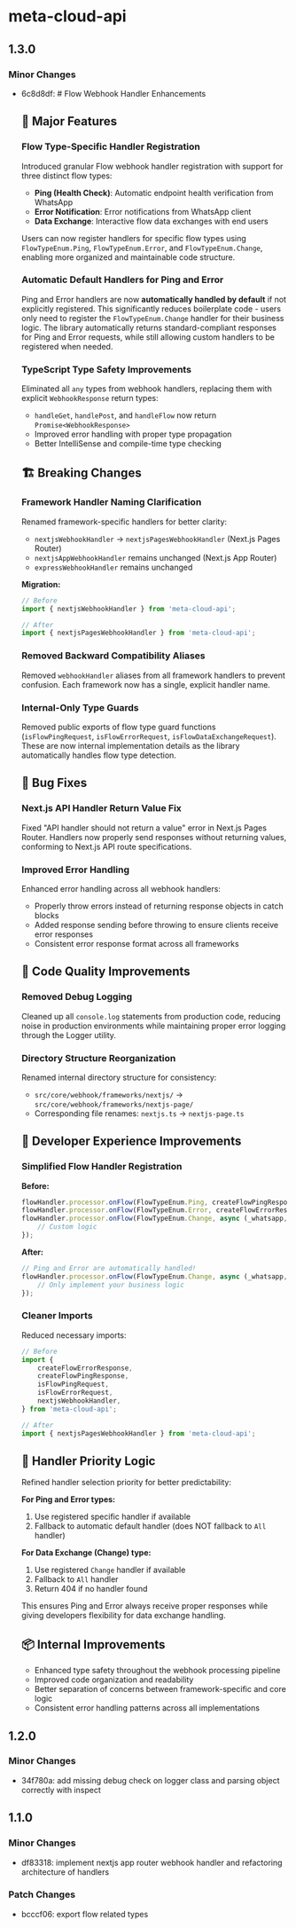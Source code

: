 # meta-cloud-api

## 1.3.0

### Minor Changes

- 6c8d8df: # Flow Webhook Handler Enhancements

    ## 🎯 Major Features

    ### Flow Type-Specific Handler Registration

    Introduced granular Flow webhook handler registration with support for three distinct flow types:
    - **Ping (Health Check)**: Automatic endpoint health verification from WhatsApp
    - **Error Notification**: Error notifications from WhatsApp client
    - **Data Exchange**: Interactive flow data exchanges with end users

    Users can now register handlers for specific flow types using `FlowTypeEnum.Ping`, `FlowTypeEnum.Error`, and `FlowTypeEnum.Change`, enabling more organized and maintainable code structure.

    ### Automatic Default Handlers for Ping and Error

    Ping and Error handlers are now **automatically handled by default** if not explicitly registered. This significantly reduces boilerplate code - users only need to register the `FlowTypeEnum.Change` handler for their business logic. The library automatically returns standard-compliant responses for Ping and Error requests, while still allowing custom handlers to be registered when needed.

    ### TypeScript Type Safety Improvements

    Eliminated all `any` types from webhook handlers, replacing them with explicit `WebhookResponse` return types:
    - `handleGet`, `handlePost`, and `handleFlow` now return `Promise<WebhookResponse>`
    - Improved error handling with proper type propagation
    - Better IntelliSense and compile-time type checking

    ## 🏗️ Breaking Changes

    ### Framework Handler Naming Clarification

    Renamed framework-specific handlers for better clarity:
    - `nextjsWebhookHandler` → `nextjsPagesWebhookHandler` (Next.js Pages Router)
    - `nextjsAppWebhookHandler` remains unchanged (Next.js App Router)
    - `expressWebhookHandler` remains unchanged

    **Migration:**

    ```typescript
    // Before
    import { nextjsWebhookHandler } from 'meta-cloud-api';

    // After
    import { nextjsPagesWebhookHandler } from 'meta-cloud-api';
    ```

    ### Removed Backward Compatibility Aliases

    Removed `webhookHandler` aliases from all framework handlers to prevent confusion. Each framework now has a single, explicit handler name.

    ### Internal-Only Type Guards

    Removed public exports of flow type guard functions (`isFlowPingRequest`, `isFlowErrorRequest`, `isFlowDataExchangeRequest`). These are now internal implementation details as the library automatically handles flow type detection.

    ## 🐛 Bug Fixes

    ### Next.js API Handler Return Value Fix

    Fixed "API handler should not return a value" error in Next.js Pages Router. Handlers now properly send responses without returning values, conforming to Next.js API route specifications.

    ### Improved Error Handling

    Enhanced error handling across all webhook handlers:
    - Properly throw errors instead of returning response objects in catch blocks
    - Added response sending before throwing to ensure clients receive error responses
    - Consistent error response format across all frameworks

    ## 🧹 Code Quality Improvements

    ### Removed Debug Logging

    Cleaned up all `console.log` statements from production code, reducing noise in production environments while maintaining proper error logging through the Logger utility.

    ### Directory Structure Reorganization

    Renamed internal directory structure for consistency:
    - `src/core/webhook/frameworks/nextjs/` → `src/core/webhook/frameworks/nextjs-page/`
    - Corresponding file renames: `nextjs.ts` → `nextjs-page.ts`

    ## 📝 Developer Experience Improvements

    ### Simplified Flow Handler Registration

    **Before:**

    ```typescript
    flowHandler.processor.onFlow(FlowTypeEnum.Ping, createFlowPingResponse);
    flowHandler.processor.onFlow(FlowTypeEnum.Error, createFlowErrorResponse);
    flowHandler.processor.onFlow(FlowTypeEnum.Change, async (_whatsapp, request) => {
        // Custom logic
    });
    ```

    **After:**

    ```typescript
    // Ping and Error are automatically handled!
    flowHandler.processor.onFlow(FlowTypeEnum.Change, async (_whatsapp, request) => {
        // Only implement your business logic
    });
    ```

    ### Cleaner Imports

    Reduced necessary imports:

    ```typescript
    // Before
    import {
        createFlowErrorResponse,
        createFlowPingResponse,
        isFlowPingRequest,
        isFlowErrorRequest,
        nextjsWebhookHandler,
    } from 'meta-cloud-api';

    // After
    import { nextjsPagesWebhookHandler } from 'meta-cloud-api';
    ```

    ## 🔄 Handler Priority Logic

    Refined handler selection priority for better predictability:

    **For Ping and Error types:**
    1. Use registered specific handler if available
    2. Fallback to automatic default handler (does NOT fallback to `All` handler)

    **For Data Exchange (Change) type:**
    1. Use registered `Change` handler if available
    2. Fallback to `All` handler
    3. Return 404 if no handler found

    This ensures Ping and Error always receive proper responses while giving developers flexibility for data exchange handling.

    ## 📦 Internal Improvements
    - Enhanced type safety throughout the webhook processing pipeline
    - Improved code organization and readability
    - Better separation of concerns between framework-specific and core logic
    - Consistent error handling patterns across all implementations

## 1.2.0

### Minor Changes

- 34f780a: add missing debug check on logger class and parsing object correctly with inspect

## 1.1.0

### Minor Changes

- df83318: implement nextjs app router webhook handler and refactoring architecture of handlers

### Patch Changes

- bcccf06: export flow related types
